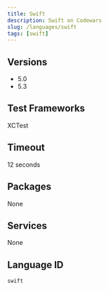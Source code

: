```yaml
---
title: Swift
description: Swift on Codewars
slug: /languages/swift
tags: [swift]
---
```



## Versions

- 5.0
- 5.3

## Test Frameworks
XCTest

## Timeout
12 seconds

## Packages
None 

## Services
None

## Language ID
`swift`
